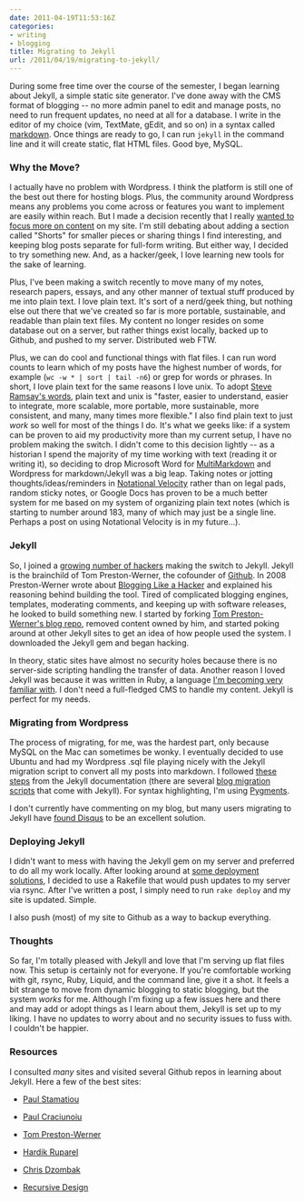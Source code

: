 ```yaml
---
date: 2011-04-19T11:53:16Z
categories:
- writing
- blogging
title: Migrating to Jekyll
url: /2011/04/19/migrating-to-jekyll/
---
```


During some free time over the course of the semester, I began learning about Jekyll, a simple static site generator. I've done away with the CMS format of blogging -- no more admin panel to edit and manage posts, no need to run frequent updates, no need at all for a database. I write in the editor of my choice (vim, TextMate, gEdit, and so on) in a syntax called [markdown](http://daringfireball.net/projects/markdown/). Once things are ready to go, I can run <code>jekyll</code> in the command line and it will create static, flat HTML files. Good bye, MySQL.

### Why the Move?

I actually have no problem with Wordpress. I think the platform is still one of the best out there for hosting blogs. Plus, the community around Wordpress means any problems you come across or features you want to implement are easily within reach. But I made a decision recently that I really [wanted to focus more on content](http://www.jasonheppler.org/refocusing-on-content.html) on my site. I'm still debating about adding a section called "Shorts" for smaller pieces or sharing things I find interesting, and keeping blog posts separate for full-form writing. But either way, I decided to try something new. And, as a hacker/geek, I love learning new tools for the sake of learning.

Plus, I've been making a switch recently to move many of my notes, research papers, essays, and any other manner of textual stuff produced by me into plain text. I love plain text. It's sort of a nerd/geek thing, but nothing else out there that we've created so far is more portable, sustainable, and readable than plain text files. My content no longer resides on some database out on a server, but rather things exist locally, backed up to Github, and pushed to my server. Distributed web FTW.

Plus, we can do cool and functional things with flat files. I can run word counts to learn which of my posts have the highest number of words, for example (<code>wc -w * | sort | tail -n6</code>) or grep for words or phrases. In short, I love plain text for the same reasons I love unix. To adopt [Steve Ramsay's words](http://lenz.unl.edu/wordpress/?p=415), plain text and unix is "faster, easier to understand, easier to integrate, more scalable, more portable, more sustainable, more consistent, and many, many times more flexible." I also find plain text to just *work* so well for most of the things I do. It's what we geeks like: if a system can be proven to aid my productivity more than my current setup, I have no problem making the switch. I didn't come to this decision lightly -- as a historian I spend the majority of my time working with text (reading it or writing it), so deciding to drop Microsoft Word for [MultiMarkdown](http://fletcherpenney.net/multimarkdown/) and Wordpress for markdown/Jekyll was a big leap. Taking notes or jotting thoughts/ideas/reminders in [Notational Velocity](http://notational.net/) rather than on legal pads, random sticky notes, or Google Docs has proven to be a much better system for me based on my system of organizing plain text notes (which is starting to number around 183, many of which may just be a single line. Perhaps a post on using Notational Velocity is in my future...). 

### Jekyll

So, I joined a [growing number of hackers](https://github.com/mojombo/jekyll/wiki/sites) making the switch to Jekyll. Jekyll is the brainchild of Tom Preston-Werner, the cofounder of [Github](http://github.com). In 2008 Preston-Werner wrote about [Blogging Like a Hacker](http://tom.preston-werner.com/2008/11/17/blogging-like-a-hacker.html) and explained his reasoning behind building the tool. Tired of complicated blogging engines, templates, moderating comments, and keeping up with software releases, he looked to build something new. I started by forking [Tom Preston-Werner's blog repo](https://github.com/mojombo/tpw), removed content owned by him, and started poking around at other Jekyll sites to get an idea of how people used the system. I downloaded the Jekyll gem and began hacking.

In theory, static sites have almost no security holes because there is no server-side scripting handling the transfer of data. Another reason I loved Jekyll was because it was written in Ruby, a language [I'm becoming very familiar with](http://www.jasonheppler.org/the-rubyist-historian-the-series.html). I don't need a full-fledged CMS to handle my content. Jekyll is perfect for my needs.

### Migrating from Wordpress

The process of migrating, for me, was the hardest part, only because MySQL on the Mac can sometimes be wonky. I eventually decided to use Ubuntu and had my Wordpress .sql file playing nicely with the Jekyll migration script to convert all my posts into markdown. I followed [these steps](wiki.github.com/mojombo/jekyll/install) from the Jekyll documentation (there are several [blog migration scripts](wiki.github.com/mjombo/jekyll/blog-migrations) that come with Jekyll). For syntax highlighting, I'm using [Pygments](http://pygments.org). 

I don't currently have commenting on my blog, but many users migrating to Jekyll have [found Disqus](http://paulstamatiou.com/how-to-wordpress-to-jekyll) to be an excellent solution.

### Deploying Jekyll

I didn't want to mess with having the Jekyll gem on my server and preferred to do all my work locally. After looking around at [some deployment solutions](https://github.com/mojombo/jekyll/wiki/Deployment), I decided to use a Rakefile that would push updates to my server via rsync. After I've written a post, I simply need to run <code>rake deploy</code> and my site is updated. Simple.

I also push (most) of my site to Github as a way to backup everything. 

### Thoughts

So far, I'm totally pleased with Jekyll and love that I'm serving up flat files now. This setup is certainly not for everyone. If you're comfortable working with git, rsync, Ruby, Liquid, and the command line, give it a shot. It feels a bit strange to move from dynamic blogging to static blogging, but the system *works* for me. Although I'm fixing up a few issues here and there and may add or adopt things as I learn about them, Jekyll is set up to my liking. I have no updates to worry about and no security issues to fuss with. I couldn't be happier.

### Resources

I consulted *many* sites and visited several Github repos in learning about Jekyll. Here a few of the best sites:

* [Paul Stamatiou](http://paulstamatiou.com/how-to-wordpress-to-jekyll)

* [Paul Craciunoiu](embrangler.com/2010/03/embrangler-moving-to-jekyll/)

* [Tom Preston-Werner](tom.preston-werner.com/2008/11/17/blogging-like-a-hacker.html)

* [Hardik Ruparel](blog.hardikr.com)

* [Chris Dzombak](chris.dzombak.name/blog/2011/02/moving-from-wordpress-to-jekyll)

* [Recursive Design](recursive-design.com/blog/2010/10/12/static-blogging-the-jekyll-way)
